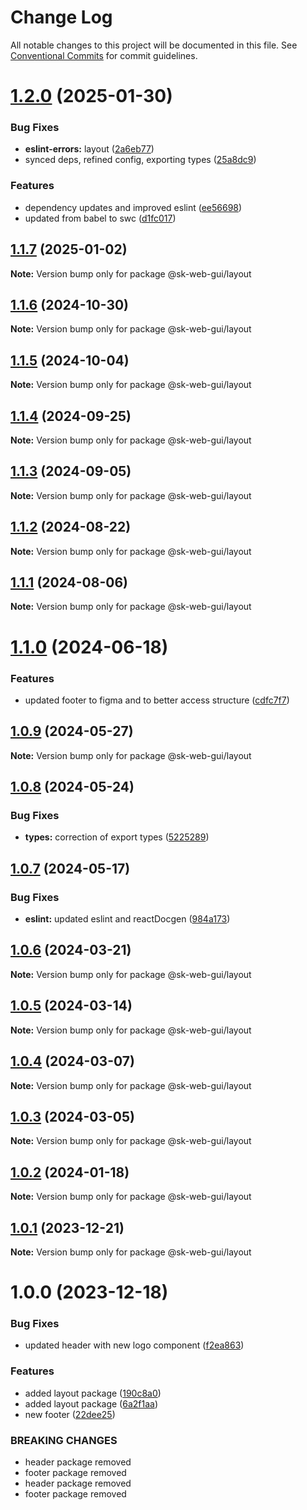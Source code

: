# Change Log

All notable changes to this project will be documented in this file.
See [Conventional Commits](https://conventionalcommits.org) for commit guidelines.

# [1.2.0](https://github.com/Sundsvallskommun/web-shared-components/compare/@sk-web-gui/layout@1.1.7...@sk-web-gui/layout@1.2.0) (2025-01-30)

### Bug Fixes

- **eslint-errors:** layout ([2a6eb77](https://github.com/Sundsvallskommun/web-shared-components/commit/2a6eb772a7fecdc77b0c9468303aec32313a27d4))
- synced deps, refined config, exporting types ([25a8dc9](https://github.com/Sundsvallskommun/web-shared-components/commit/25a8dc9b32bf94ab65782cb26e230514f9224468))

### Features

- dependency updates and improved eslint ([ee56698](https://github.com/Sundsvallskommun/web-shared-components/commit/ee56698550bd45c1711eba643042cb6379ebd8f6))
- updated from babel to swc ([d1fc017](https://github.com/Sundsvallskommun/web-shared-components/commit/d1fc01761ba14f93d93b272ff802267ff86efbdc))

## [1.1.7](https://github.com/Sundsvallskommun/web-shared-components/compare/@sk-web-gui/layout@1.1.6...@sk-web-gui/layout@1.1.7) (2025-01-02)

**Note:** Version bump only for package @sk-web-gui/layout

## [1.1.6](https://github.com/Sundsvallskommun/web-shared-components/compare/@sk-web-gui/layout@1.1.5...@sk-web-gui/layout@1.1.6) (2024-10-30)

**Note:** Version bump only for package @sk-web-gui/layout

## [1.1.5](https://github.com/Sundsvallskommun/web-shared-components/compare/@sk-web-gui/layout@1.1.4...@sk-web-gui/layout@1.1.5) (2024-10-04)

**Note:** Version bump only for package @sk-web-gui/layout

## [1.1.4](https://github.com/Sundsvallskommun/web-shared-components/compare/@sk-web-gui/layout@1.1.3...@sk-web-gui/layout@1.1.4) (2024-09-25)

**Note:** Version bump only for package @sk-web-gui/layout

## [1.1.3](https://github.com/Sundsvallskommun/web-shared-components/compare/@sk-web-gui/layout@1.1.2...@sk-web-gui/layout@1.1.3) (2024-09-05)

**Note:** Version bump only for package @sk-web-gui/layout

## [1.1.2](https://github.com/Sundsvallskommun/web-shared-components/compare/@sk-web-gui/layout@1.1.1...@sk-web-gui/layout@1.1.2) (2024-08-22)

**Note:** Version bump only for package @sk-web-gui/layout

## [1.1.1](https://github.com/Sundsvallskommun/web-shared-components/compare/@sk-web-gui/layout@1.1.0...@sk-web-gui/layout@1.1.1) (2024-08-06)

**Note:** Version bump only for package @sk-web-gui/layout

# [1.1.0](https://github.com/Sundsvallskommun/web-shared-components/compare/@sk-web-gui/layout@1.0.9...@sk-web-gui/layout@1.1.0) (2024-06-18)

### Features

- updated footer to figma and to better access structure ([cdfc7f7](https://github.com/Sundsvallskommun/web-shared-components/commit/cdfc7f7715200eb99a6b648afcf545985dc9c050))

## [1.0.9](https://github.com/Sundsvallskommun/web-shared-components/compare/@sk-web-gui/layout@1.0.8...@sk-web-gui/layout@1.0.9) (2024-05-27)

**Note:** Version bump only for package @sk-web-gui/layout

## [1.0.8](https://github.com/Sundsvallskommun/web-shared-components/compare/@sk-web-gui/layout@1.0.7...@sk-web-gui/layout@1.0.8) (2024-05-24)

### Bug Fixes

- **types:** correction of export types ([5225289](https://github.com/Sundsvallskommun/web-shared-components/commit/52252890b4206faa9bc70111e75f1ef818e0d8fe))

## [1.0.7](https://github.com/Sundsvallskommun/web-shared-components/compare/@sk-web-gui/layout@1.0.6...@sk-web-gui/layout@1.0.7) (2024-05-17)

### Bug Fixes

- **eslint:** updated eslint and reactDocgen ([984a173](https://github.com/Sundsvallskommun/web-shared-components/commit/984a17371f052a0cbe23d01fd31722f0fa2a56eb))

## [1.0.6](https://github.com/Sundsvallskommun/web-shared-components/compare/@sk-web-gui/layout@1.0.5...@sk-web-gui/layout@1.0.6) (2024-03-21)

**Note:** Version bump only for package @sk-web-gui/layout

## [1.0.5](https://github.com/Sundsvallskommun/web-shared-components/compare/@sk-web-gui/layout@1.0.4...@sk-web-gui/layout@1.0.5) (2024-03-14)

**Note:** Version bump only for package @sk-web-gui/layout

## [1.0.4](https://github.com/Sundsvallskommun/web-shared-components/compare/@sk-web-gui/layout@1.0.3...@sk-web-gui/layout@1.0.4) (2024-03-07)

**Note:** Version bump only for package @sk-web-gui/layout

## [1.0.3](https://github.com/Sundsvallskommun/web-shared-components/compare/@sk-web-gui/layout@1.0.2...@sk-web-gui/layout@1.0.3) (2024-03-05)

**Note:** Version bump only for package @sk-web-gui/layout

## [1.0.2](https://github.com/Sundsvallskommun/web-shared-components/compare/@sk-web-gui/layout@1.0.1...@sk-web-gui/layout@1.0.2) (2024-01-18)

**Note:** Version bump only for package @sk-web-gui/layout

## [1.0.1](https://github.com/Sundsvallskommun/web-shared-components/compare/@sk-web-gui/layout@1.0.0...@sk-web-gui/layout@1.0.1) (2023-12-21)

**Note:** Version bump only for package @sk-web-gui/layout

# 1.0.0 (2023-12-18)

### Bug Fixes

- updated header with new logo component ([f2ea863](https://github.com/Sundsvallskommun/web-shared-components/commit/f2ea86398c21cae2000d10abf08842822a646edf))

### Features

- added layout package ([190c8a0](https://github.com/Sundsvallskommun/web-shared-components/commit/190c8a00322f8169d8672b8e07a534b501e27735))
- added layout package ([6a2f1aa](https://github.com/Sundsvallskommun/web-shared-components/commit/6a2f1aa9717020ae9a8fbf2e94d96e08915c37b0))
- new footer ([22dee25](https://github.com/Sundsvallskommun/web-shared-components/commit/22dee254cb3a7e06d9a72e22dca205ac4a025ff8))

### BREAKING CHANGES

- header package removed
- footer package removed
- header package removed
- footer package removed

